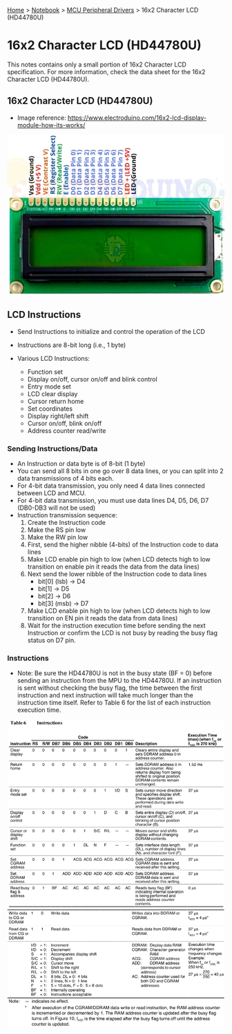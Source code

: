<a href="../../">Home</a> > <a href="../notebook">Notebook</a> > <a href="./">MCU Peripheral Drivers</a> > 16x2 Character LCD (HD44780U)

# 16x2 Character LCD (HD44780U)

This notes contains only a small portion of 16x2 Character LCD specification. For more information, check the data sheet for the 16x2 Character LCD (HD44780U). 



## 16x2 Character LCD (HD44780U)

* Image reference: https://www.electroduino.com/16x2-lcd-display-module-how-its-works/



<img src="img/16x2-character-lcd.png" alt="16x2-character-lcd" width="700">





## LCD Instructions

* Send Instructions to initialize and control the operation of the LCD
* Instructions are 8-bit long (i.e., 1 byte)

* Various LCD Instructions:
  * Function set
  * Display on/off, cursor on/off and blink control
  * Entry mode set
  * LCD clear display
  * Cursor return home
  * Set coordinates
  * Display right/left shift
  * Cursor on/off, blink on/off
  * Address counter read/write

### Sending Instructions/Data

* An Instruction or data byte is of 8-bit (1 byte)
* You can send all 8 bits in one go over 8 data lines, or you can split into 2 data transmissions of 4 bits each.
* For 4-bit data transmission, you only need 4 data lines connected between LCD and MCU.
* For 4-bit data transmission, you must use data lines D4, D5, D6, D7 (DB0-DB3 will not be used)
* Instruction transmission sequence:
  1. Create the Instruction code
  2. Make the RS pin low
  3. Make the RW pin low
  4. First, send the higher nibble (4-bits) of the Instruction code to data lines
  5. Make LCD enable pin high to low (when LCD detects high to low transition on enable pin it reads the data from the data lines)
  6. Next send the lower nibble of the Instruction code to data lines
     * bit[0] (lsb) $\to$ D4
     * bit[1] $\to$ D5
     * bit[2] $\to$ D6
     * bit[3] (msb) $\to$ D7
  7. Make LCD enable pin high to low (when LCD detects high to low transition on EN pin it reads the data from data lines)
  8. Wait for the instruction execution time before sending the next Instruction or confirm the LCD is not busy by reading the busy flag status on D7 pin.

### Instructions

* Note: Be sure the HD44780U is not in the busy state (BF = 0) before sending an instruction from the MPU to the HD44780U. If an instruction is sent without checking the busy flag, the time between the first instruction and next instruction will take much longer than the instruction time itself. Refer to Table 6 for the list of each instruction execution time.



<img src="img/16x2-character-lcd-instructions-1.png" alt="16x2-character-lcd-instructions-1" width="900">

<img src="img/16x2-character-lcd-instructions-2.png" alt="16x2-character-lcd-instructions-2" width="900">
